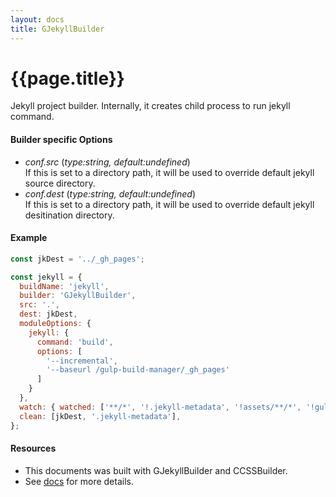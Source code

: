 ```yaml
---
layout: docs
title: GJekyllBuilder
---
```


# {{page.title}}
Jekyll project builder. Internally, it creates child process to run jekyll command.

#### Builder specific Options
  - <em>conf.src</em> (<i>type:string, default:undefined</i>)<br>
    If this is set to a directory path, it will be used to override default jekyll source directory.
  - <em>conf.dest</em> (<i>type:string, default:undefined</i>)<br>
    If this is set to a directory path, it will be used to override default jekyll desitination directory.


#### Example
```javascript
const jkDest = '../_gh_pages';

const jekyll = {
  buildName: 'jekyll',
  builder: 'GJekyllBuilder',
  src: '.',
  dest: jkDest,
  moduleOptions: {
    jekyll: {
      command: 'build',
      options: [
        '--incremental',
        '--baseurl /gulp-build-manager/_gh_pages'
      ]
    }
  },
  watch: { watched: ['**/*', '!.jekyll-metadata', '!assets/**/*', '!gulpfile.*'], livereload:true },
  clean: [jkDest, '.jekyll-metadata'],
};
```

#### Resources
  - This documents was built with GJekyllBuilder and CCSSBuilder.
  - See [docs]({{site.repo}}/docs) for more details.

